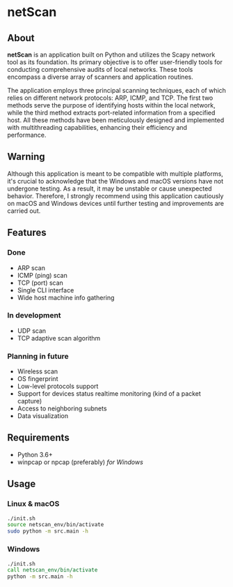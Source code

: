 # netScan

## About

**netScan** is an application built on Python and utilizes the Scapy network tool as its foundation. Its primary objective is to offer user-friendly tools for conducting comprehensive audits of local networks. These tools encompass a diverse array of scanners and application routines.

The application employs three principal scanning techniques, each of which relies on different network protocols: ARP, ICMP, and TCP. The first two methods serve the purpose of identifying hosts within the local network, while the third method extracts port-related information from a specified host. All these methods have been meticulously designed and implemented with multithreading capabilities, enhancing their efficiency and performance.

## Warning

Although this application is meant to be compatible with multiple platforms, it's crucial to acknowledge that the Windows and macOS versions have not undergone testing. As a result, it may be unstable or cause unexpected behavior. Therefore, I strongly recommend using this application cautiously on macOS and Windows devices until further testing and improvements are carried out.

## Features

### Done

 - ARP scan
 - ICMP (ping) scan
 - TCP (port) scan
 - Single CLI interface
 - Wide host machine info gathering

### In development

 - UDP scan
 - TCP adaptive scan algorithm
 
### Planning in future

 - Wireless scan
 - OS fingerprint
 - Low-level protocols support
 - Support for devices status realtime monitoring (kind of a packet capture)
 - Access to neighboring subnets 
 - Data visualization

## Requirements

+ Python 3.6+
+ winpcap or npcap (preferably) *for Windows*

## Usage

### Linux & macOS

```bash
./init.sh
source netscan_env/bin/activate
sudo python -m src.main -h
```

### Windows

```bat
./init.sh
call netscan_env/bin/activate
python -m src.main -h
```
